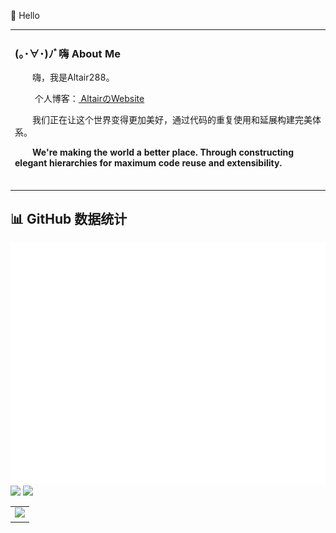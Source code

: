   🙋 Hello

<table>
  
<tr><td>

### (｡･∀･)ﾉﾞ嗨 About Me


<p>&emsp;&emsp;嗨，我是Altair288。</p>
<p>&emsp;&emsp; 个人博客：<a href="https://share.altair288.eu.org/" target="_blank"> AltairのWebsite </a></p>
<p>&emsp;&emsp;我们正在让这个世界变得更加美好，通过代码的重复使用和延展构建完美体系。</p>
<p>&emsp;&emsp;<strong>We're making the world a better place. Through constructing elegant hierarchies for maximum code reuse and extensibility.</strong></p>


  <!-- for beauty 留个空行好看点 -->
  <div>&nbsp;</div>

</td></tr>

</table>

## 📊 GitHub 数据统计



<!-- metrics 基础资料 -->
<img src="/github-metrics.svg" />

<!-- GitHub 数据统计 -->

<img src= "https://github-readme-stats-git-masterrstaa-rickstaa.vercel.app/api?username=Altair288&hide_title=false&hide_border=true&show_icons=true&include_all_commits=true&line_height=21theme=graywhite" /> 

<img src  = "https://github-readme-stats-git-masterrstaa-rickstaa.vercel.app/api/top-langs/?username=Altair288&hide_title=false&hide_border=true&layout=compact&langs_count=6&theme=graywhite" />


<!-- GitHub Activity Graph GitHub 活动图 -->
<table>
  <tr>
    <td>
      <picture>
        <source media="(prefers-color-scheme: dark)"  srcset="https://github-readme-activity-graph.vercel.app/graph?username=Altair288&theme=tokyo-night" />
        <source media="(prefers-color-scheme: light)" srcset="https://github-readme-activity-graph.vercel.app/graph?username=Altair288&theme=xcode" />
        <img src="https://github-readme-activity-graph.vercel.app/graph?username=Altair288&theme=tokyo-night" />
      </picture>
  </tr>
</table>

<!--
**Altair288/Altair288** is a ✨ _special_ ✨ repository because its `README.md` (this file) appears on your GitHub profile.

Here are some ideas to get you started:

- 🔭 I’m currently working on ...
- 🌱 I’m currently learning ...
- 👯 I’m looking to collaborate on ...
- 🤔 I’m looking for help with ...
- 💬 Ask me about ...
- 📫 How to reach me: ...
- 😄 Pronouns: ...
- ⚡ Fun fact: ...
-->
